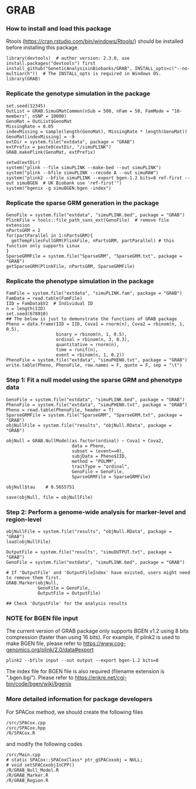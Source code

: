 # GRAB

### How to install and load this package

Rtools (https://cran.rstudio.com/bin/windows/Rtools/) should be installed before installing this package.

```{r}      
library(devtools)  # author version: 2.3.0, use install.packages("devtools") first
install_github("GeneticAnalysisinBiobanks/GRAB", INSTALL_opts=c("--no-multiarch"))  # The INSTALL_opts is required in Windows OS.
library(GRAB)
```

### Replicate the genotype simulation in the package
```{r}   
set.seed(12345)
OutList = GRAB.SimuGMatCommon(nSub = 500, nFam = 50, FamMode = "10-members", nSNP = 10000)
GenoMat = OutList$GenoMat 
MissingRate = 0.05
indexMissing = sample(length(GenoMat), MissingRate * length(GenoMat))
GenoMat[indexMissing] = -9
extDir = system.file("extdata", package = "GRAB")
extPrefix = paste0(extDir, "/simuPLINK")
GRAB.makePlink(GenoMat, extPrefix)

setwd(extDir)
system("plink --file simuPLINK --make-bed --out simuPLINK")
system("plink --bfile simuPLINK --recode A --out simuRAW")
system("plink2 --bfile simuPLINK --export bgen-1.2 bits=8 ref-first --out simuBGEN  # UK Biobank use 'ref-first'")
system("bgenix -g simuBGEN.bgen -index")
```

### Replicate the sparse GRM generation in the package
```{r}
GenoFile = system.file("extdata", "simuPLINK.bed", package = "GRAB")
PlinkFile = tools::file_path_sans_ext(GenoFile)  # remove file extension
nPartsGRM = 2
for(partParallel in 1:nPartsGRM){
  getTempFilesFullGRM(PlinkFile, nPartsGRM, partParallel) # this function only supports Linux
}
SparseGRMFile = system.file("SparseGRM", "SparseGRM.txt", package = "GRAB")
getSparseGRM(PlinkFile, nPartsGRM, SparseGRMFile)
```

### Replicate the phenotype simulation in the package
```{r}
FamFile = system.file("extdata", "simuPLINK.fam", package = "GRAB")
FamData = read.table(FamFile)
IID = FamData$V2  # Individual ID
n = length(IID)
set.seed(678910)
## The below is just to demonstrate the functions of GRAB package
Pheno = data.frame(IID = IID, Cova1 = rnorm(n), Cova2 = rbinom(n, 1, 0.5), 
                   binary = rbinom(n, 1, 0.5),
                   ordinal = rbinom(n, 3, 0.3),
                   quantitative = rnorm(n),
                   time = runif(n),
                   event = rbinom(n, 1, 0.2))
PhenoFile = system.file("extdata", "simuPHENO.txt", package = "GRAB")
write.table(Pheno, PhenoFile, row.names = F, quote = F, sep = "\t")
```

### Step 1: Fit a null model using the sparse GRM and phenotype data
```{r}
GenoFile = system.file("extdata", "simuPLINK.bed", package = "GRAB")
PhenoFile = system.file("extdata", "simuPHENO.txt", package = "GRAB")
Pheno = read.table(PhenoFile, header = T)
SparseGRMFile = system.file("SparseGRM", "SparseGRM.txt", package = "GRAB")
objNullFile = system.file("results", "objNull.RData", package = "GRAB")

objNull = GRAB.NullModel(as.factor(ordinal) ~ Cova1 + Cova2, 
                         data = Pheno, 
                         subset = (event==0), 
                         subjData = Pheno$IID, 
                         method = "POLMM", 
                         traitType = "ordinal", 
                         GenoFile = GenoFile,
                         SparseGRMFile = SparseGRMFile)

objNull$tau    # 0.5655751
                         
save(objNull, file = objNullFile)
```

### Step 2: Perform a genome-wide analysis for marker-level and region-level
```{r}
objNullFile = system.file("results", "objNull.RData", package = "GRAB")
load(objNullFile)

OutputFile = system.file("results", "simuOUTPUT.txt", package = "GRAB")
GenoFile = system.file("extdata", "simuPLINK.bed", package = "GRAB")

# If 'OutputFile' and 'OutputFileIndex' have existed, users might need to remove them first.
GRAB.Marker(objNull, 
            GenoFile = GenoFile,
            OutputFile = OutputFile)
            
## Check 'OutputFile' for the analysis results
```

### NOTE for BGEN file input

The current version of GRAB package only supports BGEN v1.2 using 8 bits compression (faster than using 16 bits). For example, if plink2 is used to make BGEN file, please refer to https://www.cog-genomics.org/plink/2.0/data#export
```
plink2 --bfile input --out output --export bgen-1.2 bits=8
```

The index file for BGEN file is also required (filename extension is ".bgen.bgi"). Please refer to https://enkre.net/cgi-bin/code/bgen/wiki/bgenix 


### More detailed information for package developers

For SPACox method, we should create the following files

```{r}
/src/SPACox.cpp
/src/SPACox.hpp
/R/SPACox.R
```
and modify the following codes

```{r}
/src/Main.cpp  
# static SPACox::SPACoxClass* ptr_gSPACoxobj = NULL;
# void setSPACoxobjInCPP()
/R/GRAB_Null_Model.R
/R/GRAB_Marker.R
/R/GRAB_Region.R
```
